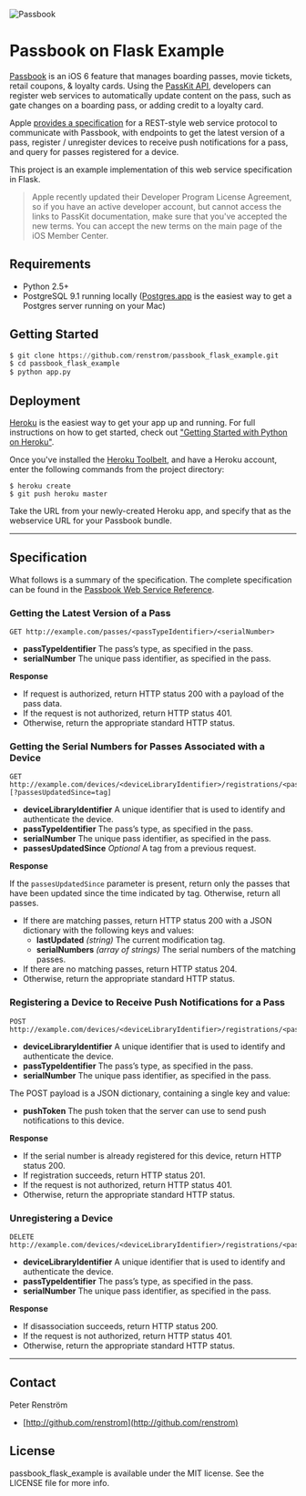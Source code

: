 ![Passbook](http://cl.ly/JPjc/title_passbook.png)

# Passbook on Flask Example

[Passbook](http://www.apple.com/ios/whats-new/#passbook) is an iOS 6 feature that manages boarding passes, movie tickets, retail coupons, & loyalty cards. Using the [PassKit API](https://developer.apple.com/library/prerelease/ios/#documentation/UserExperience/Reference/PassKit_Framework/_index.html), developers can register web services to automatically update content on the pass, such as gate changes on a boarding pass, or adding credit to a loyalty card.

Apple [provides a specification](https://developer.apple.com/library/prerelease/ios/#documentation/PassKit/Reference/PassKit_WebService/WebService.html) for a REST-style web service protocol to communicate with Passbook, with endpoints to get the latest version of a pass, register / unregister devices to receive push notifications for a pass, and query for passes registered for a device.

This project is an example implementation of this web service specification in Flask.

> Apple recently updated their Developer Program License Agreement, so if you have an active developer account, but cannot access the links to PassKit documentation, make sure that you've accepted the new terms. You can accept the new terms on the main page of the iOS Member Center.

## Requirements

- Python 2.5+
- PostgreSQL 9.1 running locally ([Postgres.app](http://postgresapp.com) is the easiest way to get a Postgres server running on your Mac)

## Getting Started

```python
$ git clone https://github.com/renstrom/passbook_flask_example.git
$ cd passbook_flask_example
$ python app.py
```

## Deployment

[Heroku](http://www.heroku.com) is the easiest way to get your app up and running. For full instructions on how to get started, check out ["Getting Started with Python on Heroku"](https://devcenter.heroku.com/articles/python).

Once you've installed the [Heroku Toolbelt](https://toolbelt.heroku.com), and have a Heroku account, enter the following commands from the project directory:

```
$ heroku create
$ git push heroku master
```

Take the URL from your newly-created Heroku app, and specify that as the webservice URL for your Passbook bundle.

---

## Specification

What follows is a summary of the specification. The complete specification can be found in the [Passbook Web Service Reference](https://developer.apple.com/library/prerelease/ios/#documentation/PassKit/Reference/PassKit_WebService/WebService.html).

### Getting the Latest Version of a Pass

```
GET http://example.com/passes/<passTypeIdentifier>/<serialNumber>
```

- **passTypeIdentifier** The pass’s type, as specified in the pass.
- **serialNumber** The unique pass identifier, as specified in the pass.

**Response**

- If request is authorized, return HTTP status 200 with a payload of the pass data.
- If the request is not authorized, return HTTP status 401.
- Otherwise, return the appropriate standard HTTP status.

### Getting the Serial Numbers for Passes Associated with a Device

```
GET http://example.com/devices/<deviceLibraryIdentifier>/registrations/<passTypeIdentifier>[?passesUpdatedSince=tag]
```

- **deviceLibraryIdentifier** A unique identifier that is used to identify and authenticate the device.
- **passTypeIdentifier** The pass’s type, as specified in the pass.
- **serialNumber** The unique pass identifier, as specified in the pass.
- **passesUpdatedSince** _Optional_ A tag from a previous request. 

**Response**

If the `passesUpdatedSince` parameter is present, return only the passes that have been updated since the time indicated by tag. Otherwise, return all passes.

- If there are matching passes, return HTTP status 200 with a JSON dictionary with the following keys and values:
    - **lastUpdated** _(string)_ The current modification tag.
    - **serialNumbers** _(array of strings)_ The serial numbers of the matching passes.
- If there are no matching passes, return HTTP status 204.
- Otherwise, return the appropriate standard HTTP status.

### Registering a Device to Receive Push Notifications for a Pass

```
POST http://example.com/devices/<deviceLibraryIdentifier>/registrations/<passTypeIdentifier>/<serialNumber>
```

- **deviceLibraryIdentifier** A unique identifier that is used to identify and authenticate the device.
- **passTypeIdentifier** The pass’s type, as specified in the pass.
- **serialNumber** The unique pass identifier, as specified in the pass.

The POST payload is a JSON dictionary, containing a single key and value:

- **pushToken** The push token that the server can use to send push notifications to this device.

**Response**

- If the serial number is already registered for this device, return HTTP status 200.
- If registration succeeds, return HTTP status 201.
- If the request is not authorized, return HTTP status 401.
- Otherwise, return the appropriate standard HTTP status.

### Unregistering a Device

```
DELETE http://example.com/devices/<deviceLibraryIdentifier>/registrations/<passTypeIdentifier>/<serialNumber>
```

- **deviceLibraryIdentifier** A unique identifier that is used to identify and authenticate the device.
- **passTypeIdentifier** The pass’s type, as specified in the pass.
- **serialNumber** The unique pass identifier, as specified in the pass.

**Response**

- If disassociation succeeds, return HTTP status 200.
- If the request is not authorized, return HTTP status 401.
- Otherwise, return the appropriate standard HTTP status.

---

## Contact

Peter Renström

- [http://github.com/renstrom](http://github.com/renstrom)

## License

passbook_flask_example is available under the MIT license. See the LICENSE file for more info.


